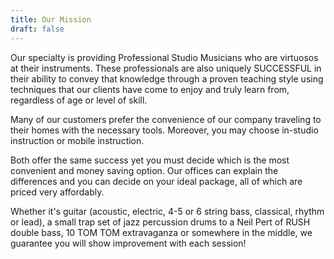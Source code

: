 ```yaml
---
title: Our Mission
draft: false
---
```


Our specialty is providing Professional Studio Musicians who are virtuosos at their instruments. These professionals are also uniquely SUCCESSFUL in their ability to convey that knowledge through a proven teaching style using techniques that our clients have come to enjoy and truly learn from, regardless of age or level of skill.

Many of our customers prefer the convenience of our company traveling to their homes with the necessary tools. Moreover, you may choose in-studio instruction or mobile instruction.

Both offer the same success yet you must decide which is the most convenient and money saving option. Our offices can explain the differences and you can decide on your ideal package, all of which are priced very affordably.

Whether it's guitar (acoustic, electric, 4-5 or 6 string bass, classical, rhythm or lead), a small trap set of jazz percussion drums to a Neil Pert of RUSH double bass, 10 TOM TOM extravaganza or somewhere in the middle, we guarantee you will show improvement with each session!
